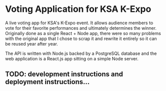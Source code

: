 # Voting Application for KSA K-Expo

A live voting app for KSA's K-Expo event. It allows audience members to vote for their favorite performances and ultimately determines the winner. Originally done as a single React + Node app, there were so many problems with the original app that I chose to scrap it and rewrite it entirely so it can be reused year after year. 

The API is written with Node.js backed by a PostgreSQL database and the web application is a React.js app sitting on a simple Node server. 

## TODO: development instructions and deployment instructions...
